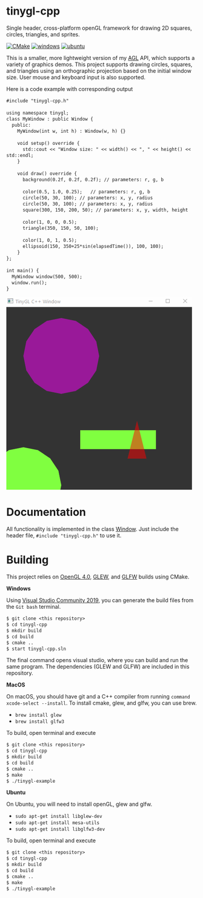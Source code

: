 # tinygl-cpp

Single header, cross-platform openGL framework for drawing 2D squares, circles, triangles, and sprites.

[![CMake](https://github.com/alinen/tinygl-cpp/actions/workflows/cmake.yml/badge.svg)](https://github.com/alinen/agl/actions/workflows/cmake.yml)
[![windows](https://github.com/alinen/tinygl-cpp/actions/workflows/cmake-windows.yml/badge.svg)](https://github.com/alinen/agl/actions/workflows/cmake-windows.yml)
[![ubuntu](https://github.com/alinen/tinygl-cpp/actions/workflows/cmake-linux.yml/badge.svg)](https://github.com/alinen/agl/actions/workflows/cmake-linux.yml)

This is a smaller, more lightweight version of my [AGL](https://github.com/alinen/agl) API, which supports a variety of graphics demos. This project supports 
drawing circles, squares, and triangles using an orthographic projection based on the initial window size. User mouse and keyboard input is also supported.

Here is a code example with corresponding output

```
#include "tinygl-cpp.h"

using namespace tinygl;
class MyWindow : public Window {
  public:
    MyWindow(int w, int h) : Window(w, h) {}

    void setup() override {
      std::cout << "Window size: " << width() << ", " << height() << std::endl;
    }

    void draw() override {
      background(0.2f, 0.2f, 0.2f); // parameters: r, g, b

      color(0.5, 1.0, 0.25);   // parameters: r, g, b
      circle(50, 30, 100); // parameters: x, y, radius
      circle(50, 30, 100); // parameters: x, y, radius
      square(300, 150, 200, 50); // parameters: x, y, width, height

      color(1, 0, 0, 0.5);
      triangle(350, 150, 50, 100);

      color(1, 0, 1, 0.5);
      ellipsoid(150, 350+25*sin(elapsedTime()), 100, 100);
    }
};

int main() {
  MyWindow window(500, 500);
  window.run();
}
```

![](docs/TinyGL.gif)

# Documentation

All functionality is implemented in the class [Window](https://alinen.github.io/tinygl-cpp/html/functions.html). Just include the header file, `#include "tinygl-cpp.h"` to use it.

# Building

This project relies on [OpenGL 4.0](https://www.khronos.org/registry/OpenGL-Refpages/gl4/), [GLEW](http://glew.sourceforge.net/), and [GLFW](https://www.glfw.org/) builds using CMake. 

**Windows**

Using [Visual Studio Community 2019](https://visualstudio.microsoft.com/vs/community/), you can generate the build files from the `Git bash` terminal.

```
$ git clone <this repository>
$ cd tinygl-cpp
$ mkdir build
$ cd build
$ cmake ..
$ start tinygl-cpp.sln
```

The final command opens visual studio, where you can build and run the same program. The dependencies (GLEW and GLFW) are included in this repository.

**MacOS**

On macOS, you should have git and a C++ compiler from running `command xcode-select --install`. To install cmake, glew, and glfw, you can use brew.

* `brew install glew`
* `brew install glfw3`

To build, open terminal and execute

```
$ git clone <this repository>
$ cd tinygl-cpp
$ mkdir build
$ cd build
$ cmake ..
$ make
$ ./tinygl-example
```

**Ubuntu**

On Ubuntu, you will need to install openGL, glew and glfw.

* `sudo apt-get install libglew-dev`
* `sudo apt-get install mesa-utils`
* `sudo apt-get install libglfw3-dev`

To build, open terminal and execute

```
$ git clone <this repository>
$ cd tinygl-cpp
$ mkdir build
$ cd build
$ cmake ..
$ make
$ ./tinygl-example
```
